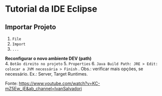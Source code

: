 # Tutorial da IDE Eclipse

## Importar Projeto
1. `File`
2. `Import`
3. `...`

**Reconfigurar o novo ambiente DEV (path)**  
4. `Botão direito no projeto`
5. `Properties`
6. `Java Build Path: JRE > Edit: colocar a JVM necessária > Finish`
. Obs.: verificar mais opções, se necessário. Ex.: Server, Target Runtimes.

Fonte: https://www.youtube.com/watch?v=KC-mZ5Ew_jE&ab_channel=IvanSalvadori
